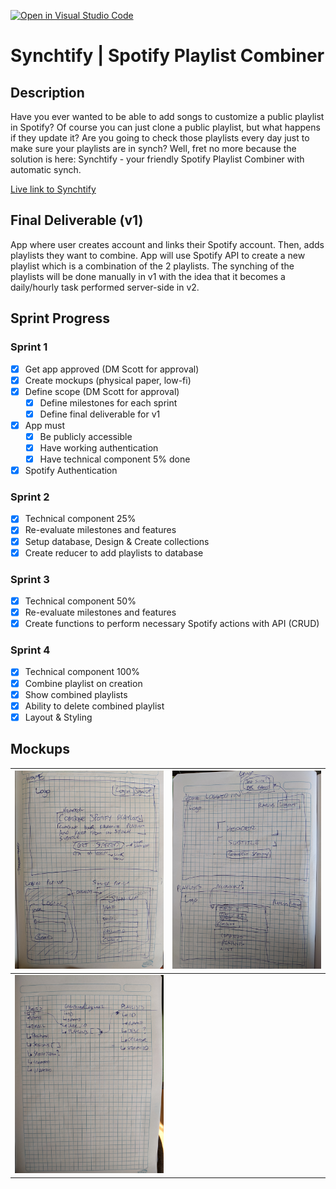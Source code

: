 [![Open in Visual Studio Code](https://classroom.github.com/assets/open-in-vscode-c66648af7eb3fe8bc4f294546bfd86ef473780cde1dea487d3c4ff354943c9ae.svg)](https://classroom.github.com/online_ide?assignment_repo_id=8037725&assignment_repo_type=AssignmentRepo)
# Synchtify | Spotify Playlist Combiner

## Description

Have you ever wanted to be able to add songs to customize a public playlist in Spotify? Of course you can just clone a public playlist, but what happens if they update it? Are you going to check those playlists every day just to make sure your playlists are in synch? Well, fret no more because the solution is here: Synchtify - your friendly Spotify Playlist Combiner with automatic synch.

[Live link to Synchtify](https://synchtify.com)

## Final Deliverable (v1)

App where user creates account and links their Spotify account. Then, adds playlists they want to combine. App will use Spotify API to create a new playlist which is a combination of the 2 playlists. The synching of the playlists will be done manually in v1 with the idea that it becomes a daily/hourly task performed server-side in v2.


## Sprint Progress

### Sprint 1

- [x] Get app approved (DM Scott for approval)
- [x] Create mockups (physical paper, low-fi)
- [x] Define scope (DM Scott for approval)
  - [x] Define milestones for each sprint
  - [x] Define final deliverable for v1
- [x] App must
  - [x] Be publicly accessible
  - [x] Have working authentication
  - [x] Have technical component 5% done
- [x] Spotify Authentication

### Sprint 2

- [x] Technical component 25%
- [x] Re-evaluate milestones and features
- [x] Setup database, Design & Create collections
- [x] Create reducer to add playlists to database

### Sprint 3

- [x] Technical component 50%
- [x] Re-evaluate milestones and features
- [x] Create functions to perform necessary Spotify actions with API (CRUD)

### Sprint 4

- [x] Technical component 100%
- [x] Combine playlist on creation
- [x] Show combined playlists
- [x] Ability to delete combined playlist
- [x] Layout & Styling

## Mockups


| ![Homepage mockup](mockups/PXL_20220620_195042607.jpg) | ![LoggedIn view](mockups/PXL_20220620_195104895.jpg) |
|----------------------------------------------------------------------|----------------------------------------------------------------------|
| ![Collections](mockups/PXL_20220620_195113114.MP.jpg) |
